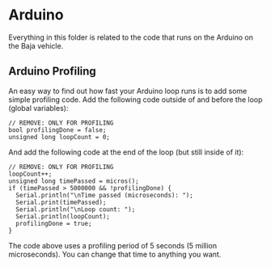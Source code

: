 # Arduino
Everything in this folder is related to the code that runs on the Arduino on the Baja vehicle.

## Arduino Profiling
An easy way to find out how fast your Arduino loop runs is to add some simple profiling code.
Add the following code outside of and before the loop (global variables):
```
// REMOVE: ONLY FOR PROFILING
bool profilingDone = false;
unsigned long loopCount = 0;
```
And add the following code at the end of the loop (but still inside of it):
```
// REMOVE: ONLY FOR PROFILING
loopCount++;
unsigned long timePassed = micros();
if (timePassed > 5000000 && !profilingDone) {
  Serial.println("\nTime passed (microseconds): ");
  Serial.print(timePassed);
  Serial.println("\nLoop count: ");
  Serial.println(loopCount);
  profilingDone = true;
}
```
The code above uses a profiling period of 5 seconds (5 million microseconds).  You can change that time to anything you want.
